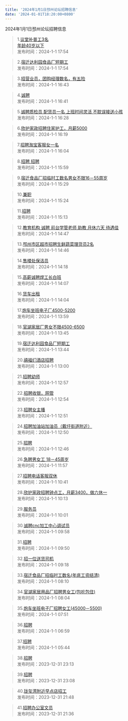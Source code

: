 ```yaml
---
title: '2024年1月1日邳州论坛招聘信息'
date: '2024-01-01T18:20:00+0800'
---
```

2024年1月1日邳州论坛招聘信息
<!--more-->
>1.[议堂补普工3名  
年龄40岁以下](https://www.pzzc.net/forum.php?mod=viewthread&tid=10380533)<br>
>发布时间：2024-1-1 17:54

>2.[宿迁达利园食品厂短期工](https://www.pzzc.net/forum.php?mod=viewthread&tid=10380532)<br>
>发布时间：2024-1-1 17:54

>3.[招营业员，团购经理数名，有五险](https://www.pzzc.net/forum.php?mod=viewthread&tid=10380521)<br>
>发布时间：2024-1-1 16:43

>4.[诚聘](https://www.pzzc.net/forum.php?mod=viewthread&tid=10380520)<br>
>发布时间：2024-1-1 16:41

>5.[诚聘质检员 配货员一名 上班时间灵活 不耽误接送小孩](https://www.pzzc.net/forum.php?mod=viewthread&tid=10380518)<br>
>发布时间：2024-1-1 16:28

>6.[欣护家政招聘住家护工，月薪5000](https://www.pzzc.net/forum.php?mod=viewthread&tid=10380513)<br>
>发布时间：2024-1-1 16:19

>7.[招聘淘宝客服女一名](https://www.pzzc.net/forum.php?mod=viewthread&tid=10380510)<br>
>发布时间：2024-1-1 16:04

>8.[招聘    招聘](https://www.pzzc.net/forum.php?mod=viewthread&tid=10380509)<br>
>发布时间：2024-1-1 15:59

>9.[宿迁食品厂招临时工数名男女不限16－55周岁](https://www.pzzc.net/forum.php?mod=viewthread&tid=10380506)<br>
>发布时间：2024-1-1 15:29

>10.[兼职](https://www.pzzc.net/forum.php?mod=viewthread&tid=10380505)<br>
>发布时间：2024-1-1 15:24

>11.[招聘](https://www.pzzc.net/forum.php?mod=viewthread&tid=10380502)<br>
>发布时间：2024-1-1 15:13

>12.[教育机构 诚聘 前台学管老师 助教 月休六天 待遇佳](https://www.pzzc.net/forum.php?mod=viewthread&tid=10380499)<br>
>发布时间：2024-1-1 14:47

>13.[邳州市区超市招聘生鲜蔬菜理货员2名](https://www.pzzc.net/forum.php?mod=viewthread&tid=10380498)<br>
>发布时间：2024-1-1 14:46

>14.[售楼处保洁员](https://www.pzzc.net/forum.php?mod=viewthread&tid=10380495)<br>
>发布时间：2024-1-1 14:18

>15.[高薪诚聘焊工长白班](https://www.pzzc.net/forum.php?mod=viewthread&tid=10380491)<br>
>发布时间：2024-1-1 14:07

>16.[货车出租](https://www.pzzc.net/forum.php?mod=viewthread&tid=10380490)<br>
>发布时间：2024-1-1 14:04

>17.[炮车坐班电子厂4500-5200](https://www.pzzc.net/forum.php?mod=viewthread&tid=10380487)<br>
>发布时间：2024-1-1 13:59

>18.[官湖家居厂男女不限4500-6500](https://www.pzzc.net/forum.php?mod=viewthread&tid=10380481)<br>
>发布时间：2024-1-1 13:45

>19.[宿迁达利园食品厂短期工](https://www.pzzc.net/forum.php?mod=viewthread&tid=10380480)<br>
>发布时间：2024-1-1 13:44

>20.[禧福们酒店招聘](https://www.pzzc.net/forum.php?mod=viewthread&tid=10380469)<br>
>发布时间：2024-1-1 13:00

>21.[招聘幼师](https://www.pzzc.net/forum.php?mod=viewthread&tid=10380468)<br>
>发布时间：2024-1-1 12:57

>22.[招聘收银，网管](https://www.pzzc.net/forum.php?mod=viewthread&tid=10380467)<br>
>发布时间：2024-1-1 12:54

>23.[招聘女主播](https://www.pzzc.net/forum.php?mod=viewthread&tid=10380466)<br>
>发布时间：2024-1-1 12:51

>24.[招聘加油站加油员（戴圩街道附近）](https://www.pzzc.net/forum.php?mod=viewthread&tid=10380464)<br>
>发布时间：2024-1-1 12:50

>25.[招聘](https://www.pzzc.net/forum.php?mod=viewthread&tid=10380462)<br>
>发布时间：2024-1-1 12:46

>26.[急聘男女工
18－45周岁](https://www.pzzc.net/forum.php?mod=viewthread&tid=10380456)<br>
>发布时间：2024-1-1 11:57

>27.[招聘电话客服双休](https://www.pzzc.net/forum.php?mod=viewthread&tid=10380435)<br>
>发布时间：2024-1-1 10:41

>28.[欣护家政招聘钟点工，月薪3400，做六休一](https://www.pzzc.net/forum.php?mod=viewthread&tid=10380423)<br>
>发布时间：2024-1-1 10:13

>29.[服务员](https://www.pzzc.net/forum.php?mod=viewthread&tid=10380417)<br>
>发布时间：2024-1-1 10:01

>30.[诚聘cnc加工中心调试员](https://www.pzzc.net/forum.php?mod=viewthread&tid=10380416)<br>
>发布时间：2024-1-1 09:58

>31.[招聘](https://www.pzzc.net/forum.php?mod=viewthread&tid=10380412)<br>
>发布时间：2024-1-1 09:50

>32.[招一位送货司机](https://www.pzzc.net/forum.php?mod=viewthread&tid=10380403)<br>
>发布时间：2024-1-1 09:18

>33.[宿迁食品厂招临时工数名(年底工资结清)](https://www.pzzc.net/forum.php?mod=viewthread&tid=10380393)<br>
>发布时间：2024-1-1 08:10

>34.[官湖家居用品厂招聘男女工(包吃包住)](https://www.pzzc.net/forum.php?mod=viewthread&tid=10380392)<br>
>发布时间：2024-1-1 08:04

>35.[炮车坐班电子厂招聘女工(45000－5500)](https://www.pzzc.net/forum.php?mod=viewthread&tid=10380391)<br>
>发布时间：2024-1-1 07:51

>36.[招聘](https://www.pzzc.net/forum.php?mod=viewthread&tid=10380390)<br>
>发布时间：2024-1-1 06:59

>37.[招聘](https://www.pzzc.net/forum.php?mod=viewthread&tid=10380385)<br>
>发布时间：2024-1-1 05:44

>38.[招聘](https://www.pzzc.net/forum.php?mod=viewthread&tid=10380379)<br>
>发布时间：2023-12-31 23:13

>39.[招聘](https://www.pzzc.net/forum.php?mod=viewthread&tid=10380378)<br>
>发布时间：2023-12-31 23:08

>40.[珑玺湾附近早点店招工](https://www.pzzc.net/forum.php?mod=viewthread&tid=10380368)<br>
>发布时间：2023-12-31 21:48

>41.[招聘办公室文员](https://www.pzzc.net/forum.php?mod=viewthread&tid=10380366)<br>
>发布时间：2023-12-31 21:36

